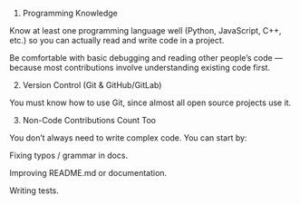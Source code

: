 1. Programming Knowledge

Know at least one programming language well (Python, JavaScript, C++, etc.) so you can actually read and write code in a project.

Be comfortable with basic debugging and reading other people’s code — because most contributions involve understanding existing code first.


2. Version Control (Git & GitHub/GitLab)

You must know how to use Git, since almost all open source projects use it.

3. Non-Code Contributions Count Too

You don’t always need to write complex code. You can start by:

Fixing typos / grammar in docs.

Improving README.md or documentation.

Writing tests.